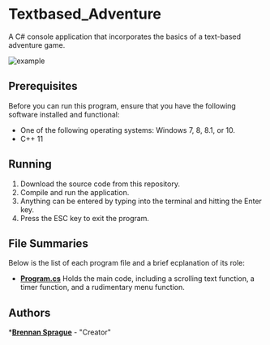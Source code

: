 # Textbased_Adventure
A C# console application that incorporates the basics of a text-based adventure game. 

![example](Reference/example.png)

## Prerequisites
Before you can run this program, ensure that you have the following software installed and functional:
* One of the following operating systems: Windows 7, 8, 8.1, or 10.
* C++ 11

## Running
1. Download the source code from this repository.
2. Compile and run the application.
3. Anything can be entered by typing into the terminal and hitting the Enter key.
4. Press the ESC key to exit the program.

## File Summaries
Below is the list of each program file and a brief ecplanation of its role:
* [__Program.cs__](Program.cs) Holds the main code, including a scrolling text function, a timer function, and a rudimentary menu function.

## Authors
*[**Brennan Sprague**](https://github.com/b-Sprague) - "Creator"
